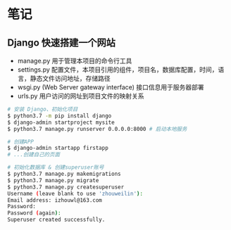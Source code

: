 # 笔记

## Django 快速搭建一个网站

+ manage.py   用于管理本项目的命令行工具 
+ settings.py 配置文件，本项目引用的组件，项目名，数据库配置，时间，语言，静态文件访问地址，存储路径
+ wsgi.py (Web Server gateway interface) 接口信息用于服务器部署
+ urls.py     用户访问的网址到项目文件的映射关系

```sh
# 安装 Django、初始化项目
$ python3.7 -m pip install django
$ django-admin startproject mysite
$ python3.7 manage.py runserver 0.0.0.0:8000 # 启动本地服务

# 创建APP
$ django-admin startapp firstapp
# ...创建自己的页面

# 初始化数据库 & 创建superuser账号
$ python3.7 manage.py makemigrations
$ python3.7 manage.py migrate
$ python3.7 manage.py createsuperuser
Username (leave blank to use 'zhouweilin'): 
Email address: izhouwl@163.com
Password: 
Password (again): 
Superuser created successfully.
```
